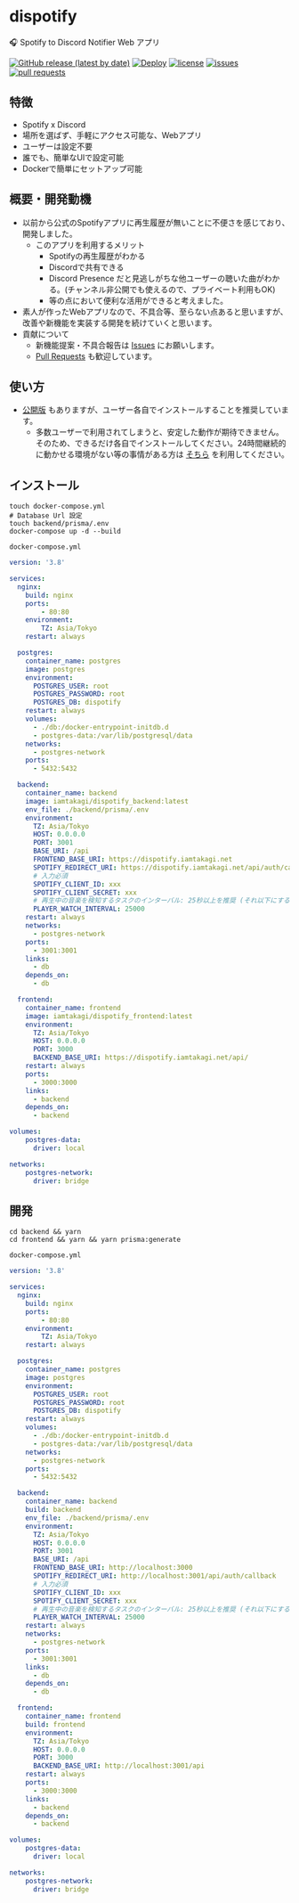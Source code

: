 # dispotify
🎧 Spotify to Discord Notifier Web アプリ 

[![GitHub release (latest by date)](https://img.shields.io/github/v/release/iamtakagi/dispotify)](https://github.com/iamtakagi/dispotify/releases)
[![Deploy](https://github.com/iamtakagi/dispotify/actions/workflows/deploy.yml/badge.svg)](https://github.com/iamtakagi/dispotify/actions/workflows/deploy.yml)
[![license](https://img.shields.io/github/license/iamtakagi/dispotify)](https://github.com/iamtakagi/dispotify/blob/master/LICENSE)
[![issues](https://img.shields.io/github/issues/iamtakagi/dispotify)](https://github.com/iamtakagi/dispotify/issues)
[![pull requests](https://img.shields.io/github/issues-pr/iamtakagi/dispotify)](https://github.com/iamtakagi/dispotify/pulls)

## 特徴
- Spotify x Discord
- 場所を選ばず、手軽にアクセス可能な、Webアプリ
- ユーザーは設定不要
- 誰でも、簡単なUIで設定可能
- Dockerで簡単にセットアップ可能

## 概要・開発動機
- 以前から公式のSpotifyアプリに再生履歴が無いことに不便さを感じており、開発しました。
    - このアプリを利用するメリット
        - Spotifyの再生履歴がわかる
        - Discordで共有できる
        - Discord Presence だと見逃しがちな他ユーザーの聴いた曲がわかる。(チャンネル非公開でも使えるので、プライベート利用もOK)
        - 等の点において便利な活用ができると考えました。
- 素人が作ったWebアプリなので、不具合等、至らない点あると思いますが、改善や新機能を実装する開発を続けていくと思います。
- 貢献について
    - 新機能提案・不具合報告は [Issues](https://github.com/iamtakagi/dispotify/issues) にお願いします。
    - [Pull Requests](https://github.com/dispotify/pulls) も歓迎しています。

## 使い方
- [公開版](https://dispotify.iamtakagi.net) もありますが、ユーザー各自でインストールすることを推奨しています。
  - 多数ユーザーで利用されてしまうと、安定した動作が期待できません。そのため、できるだけ各自でインストールしてください。24時間継続的に動かせる環境がない等の事情がある方は [そちら](https://dispotify.iamtakagi.net) を利用してください。

## インストール
```console
touch docker-compose.yml
# Database Url 設定
touch backend/prisma/.env
docker-compose up -d --build
```

`docker-compose.yml`
```yml
version: '3.8'

services:
  nginx:
    build: nginx
    ports:
        - 80:80
    environment:
        TZ: Asia/Tokyo
    restart: always

  postgres:
    container_name: postgres
    image: postgres
    environment:
      POSTGRES_USER: root
      POSTGRES_PASSWORD: root
      POSTGRES_DB: dispotify
    restart: always
    volumes:
      - ./db:/docker-entrypoint-initdb.d
      - postgres-data:/var/lib/postgresql/data
    networks:
      - postgres-network
    ports:
      - 5432:5432

  backend:
    container_name: backend
    image: iamtakagi/dispotify_backend:latest
    env_file: ./backend/prisma/.env
    environment:
      TZ: Asia/Tokyo
      HOST: 0.0.0.0
      PORT: 3001
      BASE_URI: /api
      FRONTEND_BASE_URI: https://dispotify.iamtakagi.net
      SPOTIFY_REDIRECT_URI: https://dispotify.iamtakagi.net/api/auth/callback
      # 入力必須
      SPOTIFY_CLIENT_ID: xxx
      SPOTIFY_CLIENT_SECRET: xxx
      # 再生中の音楽を検知するタスクのインターバル: 25秒以上を推奨 (それ以下にすると SpotifyAPI のRateLimit に引っ掛かり Too Many Request 429 の応答エラーが発生する可能性有)
      PLAYER_WATCH_INTERVAL: 25000
    restart: always
    networks:
      - postgres-network
    ports:
      - 3001:3001
    links: 
      - db
    depends_on:
      - db

  frontend:
    container_name: frontend
    image: iamtakagi/dispotify_frontend:latest
    environment:
      TZ: Asia/Tokyo
      HOST: 0.0.0.0
      PORT: 3000
      BACKEND_BASE_URI: https://dispotify.iamtakagi.net/api/
    restart: always
    ports:
      - 3000:3000
    links: 
      - backend
    depends_on: 
      - backend

volumes:
    postgres-data:
      driver: local

networks:
    postgres-network:
      driver: bridge
```

## 開発
```console
cd backend && yarn
cd frontend && yarn && yarn prisma:generate
```

`docker-compose.yml`
```yml
version: '3.8'

services:
  nginx:
    build: nginx
    ports:
        - 80:80
    environment:
        TZ: Asia/Tokyo
    restart: always

  postgres:
    container_name: postgres
    image: postgres
    environment:
      POSTGRES_USER: root
      POSTGRES_PASSWORD: root
      POSTGRES_DB: dispotify
    restart: always
    volumes:
      - ./db:/docker-entrypoint-initdb.d
      - postgres-data:/var/lib/postgresql/data
    networks:
      - postgres-network
    ports:
      - 5432:5432

  backend:
    container_name: backend
    build: backend
    env_file: ./backend/prisma/.env
    environment:
      TZ: Asia/Tokyo
      HOST: 0.0.0.0
      PORT: 3001
      BASE_URI: /api
      FRONTEND_BASE_URI: http://localhost:3000
      SPOTIFY_REDIRECT_URI: http://localhost:3001/api/auth/callback
      # 入力必須
      SPOTIFY_CLIENT_ID: xxx
      SPOTIFY_CLIENT_SECRET: xxx
      # 再生中の音楽を検知するタスクのインターバル: 25秒以上を推奨 (それ以下にすると SpotifyAPI のRateLimit に引っ掛かり Too Many Request 429 の応答エラーが発生する可能性有)
      PLAYER_WATCH_INTERVAL: 25000
    restart: always
    networks:
      - postgres-network
    ports:
      - 3001:3001
    links:
      - db
    depends_on:
      - db

  frontend:
    container_name: frontend
    build: frontend
    environment:
      TZ: Asia/Tokyo
      HOST: 0.0.0.0
      PORT: 3000
      BACKEND_BASE_URI: http://localhost:3001/api
    restart: always
    ports:
      - 3000:3000
    links: 
      - backend
    depends_on: 
      - backend

volumes:
    postgres-data:
      driver: local

networks:
    postgres-network:
      driver: bridge
```